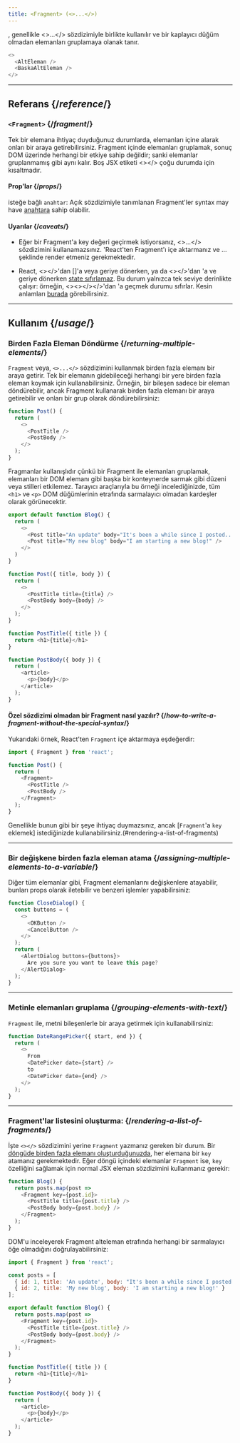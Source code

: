 ```yaml
---
title: <Fragment> (<>...</>)
---
```


<Intro>

<Fragment>, genellikle <>...</> sözdizimiyle birlikte kullanılır ve bir kaplayıcı düğüm olmadan elemanları gruplamaya olanak tanır.

```js
<>
  <AltEleman />
  <BaskaAltEleman />
</>
```

</Intro>

<InlineToc />

---

## Referans {/*reference*/}

### `<Fragment>` {/*fragment*/}

Tek bir elemana ihtiyaç duyduğunuz durumlarda, elemanları <Fragment> içine alarak onları bir araya getirebilirsiniz. Fragment içinde elemanları gruplamak, sonuç DOM üzerinde herhangi bir etkiye sahip değildir; sanki elemanlar gruplanmamış gibi aynı kalır. Boş JSX etiketi <></> çoğu durumda <Fragment></Fragment> için kısaltmadır.

#### Prop'lar {/*props*/}

isteğe bağlı `anahtar`: Açık <Fragment> sözdizimiyle tanımlanan Fragment'ler syntax may have [anahtara](/learn/rendering-lists#keeping-list-items-in-order-with-key) sahip olabilir.

#### Uyarılar {/*caveats*/}

- Eğer bir Fragment'a key değeri geçirmek istiyorsanız, <>...</> sözdizimini kullanamazsınız. 'React'ten Fragment'ı içe aktarmanız ve <Fragment key={anahtar}>...</Fragment> şeklinde render etmeniz gerekmektedir.

- React, <><AltEleman /></>'dan [<AltEleman />]'a veya geriye dönerken, ya da <><AltEleman /></>'dan <AltEleman />'a ve geriye dönerken [state sıfırlamaz](/learn/preserving-and-resetting-state). Bu durum yalnızca tek seviye derinlikte çalışır: örneğin, <><><AltEleman /></></>'dan <AltEleman />'a geçmek durumu sıfırlar. Kesin anlamları [burada](https://gist.github.com/clemmy/b3ef00f9507909429d8aa0d3ee4f986b) görebilirsiniz.



---

## Kullanım {/*usage*/}

### Birden Fazla Eleman Döndürme {/*returning-multiple-elements*/}

`Fragment` veya, `<>...</>` sözdizimini kullanmak birden fazla elemanı bir araya getirir. Tek bir elemanın gidebileceği herhangi bir yere birden fazla eleman koymak için kullanabilirsiniz. Örneğin, bir bileşen sadece bir eleman döndürebilir, ancak Fragment kullanarak birden fazla elemanı bir araya getirebilir ve onları bir grup olarak döndürebilirsiniz:

```js {3,6}
function Post() {
  return (
    <>
      <PostTitle />
      <PostBody />
    </>
  );
}
```

Fragmanlar kullanışlıdır çünkü bir Fragment ile elemanları gruplamak, elemanları bir DOM elemanı gibi başka bir konteynerde sarmak gibi düzeni veya stilleri etkilemez. Tarayıcı araçlarıyla bu örneği incelediğinizde, tüm `<h1>` ve `<p>` DOM düğümlerinin etrafında sarmalayıcı olmadan kardeşler olarak görünecektir.

<Sandpack>

```js
export default function Blog() {
  return (
    <>
      <Post title="An update" body="It's been a while since I posted..." />
      <Post title="My new blog" body="I am starting a new blog!" />
    </>
  )
}

function Post({ title, body }) {
  return (
    <>
      <PostTitle title={title} />
      <PostBody body={body} />
    </>
  );
}

function PostTitle({ title }) {
  return <h1>{title}</h1>
}

function PostBody({ body }) {
  return (
    <article>
      <p>{body}</p>
    </article>
  );
}
```

</Sandpack>

<DeepDive>

#### Özel sözdizimi olmadan bir Fragment nasıl yazılır? {/*how-to-write-a-fragment-without-the-special-syntax*/}

Yukarıdaki örnek, React'ten `Fragment` içe aktarmaya eşdeğerdir:


```js {1,5,8}
import { Fragment } from 'react';

function Post() {
  return (
    <Fragment>
      <PostTitle />
      <PostBody />
    </Fragment>
  );
}
```

Genellikle bunun gibi bir şeye ihtiyaç duymazsınız, ancak [`Fragment`'a `key` eklemek] istediğinizde kullanabilirsiniz.(#rendering-a-list-of-fragments)

</DeepDive>

---

### Bir değişkene birden fazla eleman atama {/*assigning-multiple-elements-to-a-variable*/}

Diğer tüm elemanlar gibi, Fragment elemanlarını değişkenlere atayabilir, bunları props olarak iletebilir ve benzeri işlemler yapabilirsiniz:

```js
function CloseDialog() {
  const buttons = (
    <>
      <OKButton />
      <CancelButton />
    </>
  );
  return (
    <AlertDialog buttons={buttons}>
      Are you sure you want to leave this page?
    </AlertDialog>
  );
}
```

---

### Metinle elemanları gruplama {/*grouping-elements-with-text*/}

`Fragment` ile, metni bileşenlerle bir araya getirmek için kullanabilirsiniz:


```js
function DateRangePicker({ start, end }) {
  return (
    <>
      From
      <DatePicker date={start} />
      to
      <DatePicker date={end} />
    </>
  );
}
```

---

### Fragment'lar listesini oluşturma: {/*rendering-a-list-of-fragments*/}

İşte `<></>` sözdizimini yerine `Fragment` yazmanız gereken bir durum.  Bir [döngüde birden fazla elemanı oluşturduğunuzda](/learn/rendering-lists), her elemana bir `key` atamanız gerekmektedir. Eğer döngü içindeki elemanlar `Fragment` ise, `key` özelliğini sağlamak için normal JSX eleman sözdizimini kullanmanız gerekir:


```js {3,6}
function Blog() {
  return posts.map(post =>
    <Fragment key={post.id}>
      <PostTitle title={post.title} />
      <PostBody body={post.body} />
    </Fragment>
  );
}
```

DOM'u inceleyerek Fragment alteleman etrafında herhangi bir sarmalayıcı öğe olmadığını doğrulayabilirsiniz:

<Sandpack>

```js
import { Fragment } from 'react';

const posts = [
  { id: 1, title: 'An update', body: "It's been a while since I posted..." },
  { id: 2, title: 'My new blog', body: 'I am starting a new blog!' }
];

export default function Blog() {
  return posts.map(post =>
    <Fragment key={post.id}>
      <PostTitle title={post.title} />
      <PostBody body={post.body} />
    </Fragment>
  );
}

function PostTitle({ title }) {
  return <h1>{title}</h1>
}

function PostBody({ body }) {
  return (
    <article>
      <p>{body}</p>
    </article>
  );
}
```

</Sandpack>
